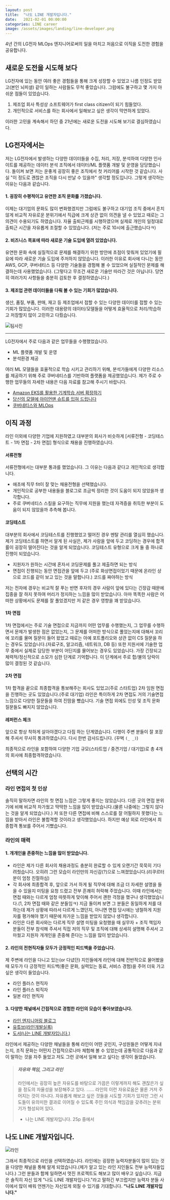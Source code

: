 ```yaml
---
layout: post
title:  "나도 LINE 개발자입니다."
date:   2021-02-01 00:00:00
categories: LINE career
image: /assets/images/landing/line-developer.png
---
```

4년 간의 LG전자 MLOps 엔지니어로써의 일을 마치고 처음으로 이직을 도전한 경험을 공유합니다.

## 새로운 도전을 시도해 보다

LG전자에 있는 동안 여러 좋은 경험들을 통해 크게 성장할 수 있었고 나름 인정도 받았고(본인 뇌피셜) 같이 일하는 사람들도 무척 좋았습니다.
그럼에도 불구하고 몇 가지 아쉬운 점들이 있었습니다.

1. 제조업 회사 특성상 소프트웨어가 first class citizen이 되기 힘들었다.
2. 개인적으로 서비스를 하는 회사에서 일해보고 싶은 생각이 막연하게 있었다.

이러한 고민을 계속해서 하던 중 21년에는 새로운 도전을 시도해 보기로 결심하였습니다.

## LG전자에서는

저는 LG전자에서 발생하는 다양한 데이터들을 수집, 처리, 저장, 분석하여 다양한 인사이트를 제공하는 데이터 분석 조직에서 데이터/ML 플랫품 개발 및 운영을 담당했습니다.
돌이켜 보면 저는 운좋게 굉장히 좋은 조직에서 첫 커리어를 시작한 것 같습니다. 사실 "이 정도로 괜찮은 조직을 다시 만날 수 있을까" 생각할 정도입니다. 그렇게 생각하는 이유는 다음과 같습니다.

#### 1. 굉장히 수평적이고 유연한 조직 문화를 가졌습니다.

이제는 대기업의 문화도 많이 변화했겠지만 그럼에도 불구하고 대기업 조직 중에서 흔치 않게 비교적 자유로운 분위기에서 직급에 크게 상관 없이 의견을 낼 수 있었고 때로는 그 의견이 수용되기도 하였습니다.
자율 출퇴근제를 시행하였으며 실제로 개인의 일정대로 출퇴근 시간을 자유롭게 조절할 수 있었습니다. (저는 주로 10시에 출근했습니다ㅋ)

#### 2. 비즈니스 목표에 따라 새로운 기술 도입에 열려 있었습니다.

유연한 문화 속에 실질적으로 문제를 해결하기 위한 방안에 초점이 맞춰져 있었기에 필요에 따라 새로운 기술 도입에 주저하지 않았습니다.
이러한 이유로 회사에 다니는 동안 AWS, GCP, 쿠버네티스 등 다양한 기술들을 경험해 볼 수 있었으며 실질적인 문제를 해결하는데 사용했었습니다.
(그렇다고 무조건 새로운 기술만 따라간 것은 아닙니다. 당연히 여러가지 사항들을 충분히 검토한 후 결정하였습니다.)

#### 3. 제조업 관련 데이터들을 다뤄 볼 수 있는 기회가 많았습니다.

생산, 품질, 부품, 판매, 재고 등 제조업에서 접할 수 있는 다양한 데이터를 접할 수 있는 기회가 많았습니다. 이러한 대용량의 데이터/모델들을 어떻게 효율적으로 처리/학습하고 저장할지 많이 고민하고 다뤘습니다.


![팀사진](../assets/images/line-developer/tp.png)

---

LG전자에서 주로 다음과 같은 업무들을 수행했었습니다.

- ML 플랫폼 개발 및 운영
- 분석환경 제공

여러 ML 모델들을 효율적으로 학습 시키고 관리하기 위해, 분석가들에게 다양한 리소스를 제공하기 위해 주로 쿠버네티스를 기반하여 플랫폼을 제공했었습니다. 제가 주로 수행한 업무들의 자세한 내용은 다음 자료를 참고해 주시기 바랍니다.

- [Amazon EKS를 활용한 기계학습 서버 확장하기](https://www.youtube.com/watch?v=egv2TlfLL1Y)
- [당신의 모델에 아이언맨 슈트를 입혀 드립니다](https://devground.hanbit.co.kr/2019/06/27/ai%ec%99%80-%eb%8d%b0%ec%9d%b4%ed%84%b0-%ea%b3%bc%ed%95%99-%ec%9c%a0%ed%99%8d%ea%b7%bc-%eb%8b%b9%ec%8b%a0%ec%9d%98-%eb%94%a5%eb%9f%ac%eb%8b%9d-%eb%aa%a8%eb%8d%b8%ec%97%90-%ec%95%84%ec%9d%b4/)
- [쿠버네티스와 MLOps](https://coffeewhale.com/kubernetes/ml/k8s/docker/machine-learning/2019/01/11/k8s-ml-01/)

## 이직 과정

라인 이외에 다양한 기업에 지원하였고 대부분의 회사가 비슷하게 [서류전형 - 코딩테스트 - 1차 면접 - 2차 면접] 형식으로 채용을 진행하였습니다.

#### 서류전형

서류전형에서는 대부분 통과를 했었습니다. 그 이유는 다음과 같다고 개인적으로 생각합니다.

- 애초에 직무 fit이 잘 맞는 채용전형을 선택했습니다.
- 개인적으로 공부한 내용들을 블로그로 조금씩 정리한 것이 도움이 되지 않았을까 생각합니다.
- 주로 쿠버네티스 스킬을 요구하는 직무에 지원을 했는데 자격증을 취득한 부분이 도움이 되지 않았을까 추측해 봅니다.

#### 코딩테스트

대부분의 회사에서 코딩테스트를 진행했었고 떨어진 경우 멘탈 관리를 열심히 했습니다.
제가 코딩테스트를 하면서 알게 된 사실은, 제가 사람을 앞에 두고 코딩하는 경우에 합격률이 굉장히 떨어진다는 것을 알게 되었습니다.
코딩테스트 유형으로 크게 둘 중 하나로 진행이 되었습니다.

- 지원자가 원하는 시간에 혼자서 코딩문제를 풀고 제출하면 되는 방식
- 면접이 진행되는 동안 면접관을 앞에 두고 (주로 화상면접이었기 때문에 온라인 상으로 코드를 같이 보고 있는 것을 말합니다.) 코드를 짜야하는 방식

저는 전자에 경우는 비교적 잘 푸는 반면 후자의 경우 사람이 앞에 있다는 긴장감 때문에 집중을 잘 하지 못하여 머리가 정지하는 느낌을 많이 받았습니다. 아마 똑똑한 사람은 어떠한 상황에서도 문제를 잘 풀었겠지만 저 같은 경우 영향을 꽤 받았습니다.

#### 1차 면접

1차 면접에서는 주로 기술 면접으로 지금까지 어떤 업무를 수행했는지, 그 업무를 수행하면서 문제가 발생한 점은 없었는지, 그 문제를 어떠한 방식으로 풀었는지에 대해서 꼬리에 꼬리를 물며 질문이 들어 왔었고 때로는 아예 포트폴리오와 상관 없이 CS 질문을 하는 경우도 있었습니다.(자료구조, 알고리즘, 네트워크, DB 등) 또한 지원서에 기술한 업무 중에서 실제로 담당한 부분이 어딘지를 물어보는 경우도 있었습니다. 가장 긴장되고 체력적/정신적으로 소모가 심한 단계로 기억합니다. 이 단계에서 주로 합/불의 당락이 많이 결정된 것 같습니다.

#### 2차 면접

1차 합격을 끝으로 최종합격을 통보해주는 회사도 있었고(주로 스타트업) 2차 임원 면접을 진행하는 곳도 있었습니다.(주로 대기업) 라인은 특이하게 2차 면접도 거의 기술면접 느낌으로 다양한 질문들을 하여 진땀을 뺐습니다. 기술 면접 외에도 인성 및 조직 문화 질문들도 빠지지 않았습니다.

#### 레퍼런스 체크

앞으로 항상 착하게 살아야겠다고 다짐 하는 단계였습니다. 다행이 주변 분들이 잘 포장해 주셔서 무사히 통과하였습니다. 다시 한번 감사드립니다. (꾸벅 `(_ _)`)


최종적으로 라인을 포함하여 다양한 기업 규모(스타트업 / 중견기업 / 대기업)로 총 4개의 회사에 최종합격하였습니다.

## 선택의 시간

### 라인 면접의 첫 인상

솔직히 말하자면 라인의 첫 면접 느낌은 그렇게 좋지는 않았습니다. 다른 곳의 면접 분위기에 비해 비교적 차가웠고 딱딱한 느낌을 많이 받았습니다.(물론 나중에는 그렇지 않다는 것을 알게 되었습니다.)
저 또한 다른 면접에 비해 스스로를 잘 어필하지 못했다는 느낌을 받아서 라인은 불합격할 것이라고 생각했었습니다. 하지만 예상 외로 라인에서 최종합격 통보를 주어서 기뻤습니다.

### 라인의 매력

#### 1. 개개인을 존중하는 느낌을 많이 받았습니다.

- 라인은 제가 다른 회사의 채용과정도 충분히 완료할 수 있게 오랜기간 묵묵히 기다려줬습니다. 오히려 그런 모습이 라인만의 자신감(?)으로 느껴졌었습니다.(리쿠르터 분이 엄청 친절하심)
- 각 회사에 최종합격 후, 앞으로 가서 하게 될 직무에 대해 조금 더 자세한 설명을 들을 수 있을지 미팅을 요청 드렸고 전부 흔쾌히 허락해 주었습니다. 이때 라인에서는 면접 때와는 다르게 엄청 따뜻하게 맞이해 주어서 괜한 걱정을 했구나 생각했었습니다.(1, 2차 면접 때와 같은 분들임ㅋ) 지금 돌이켜 보면 그 분들은 동일하게 저를 대하는데 제가 상황에 따라서 다르게 느꼈던지, 아니면 면접 당시에는 냉철하게 지원자를 평가해야 했기 때문에 차가운 느낌을 받았지 않았나 생각합니다.
- 라인은 다른 회사와는 다르게 직무 설명 미팅을 요청했을 때 실무자 + 조직 책임자 분들이 전부 참석해 주셔서 직접 저의 직무 및 조직에 대해 상세히 설명해 주셔서 고마웠고 지원자 개개인을 존중해 준다는 느낌을 많이 받았습니다.

#### 2. 라인의 전현직자들 모두가 긍정적인 피드백을 주었습니다.

제 주변에 라인을 다니고 있는(or 다녔던) 지인들에게 라인에 대해 전반적으로 물어봤을 때 모두가 다 긍정적인 피드백(좋은 문화, 실력있는 동료, 서비스 경험)을 주어 더욱 가고 싶은 생각이 들었습니다.

- 라인 플러스 현직자
- 라인 플러스 퇴직자
- 일본 라인 현직자

#### 3. 다양한 채널에서 간접적으로 경험한 라인의 모습이 좋아보였습니다.

 - [라인 엔지니어링 블로그](https://engineering.linecorp.com/ko/blog)
 - [유튜브(라인개발실록)](https://www.youtube.com/c/linedevlog)
 - [도서(나는 LINE 개발자입니다.)](https://book.naver.com/bookdb/book_detail.nhn?bid=15372183)

라인에서 제공하는 다양한 채널들을 통해 라인이 어떤 곳인지, 구성원들은 어떻게 지내는지, 조직 문화는 어떤지 간접적으로나마 체험해 볼 수 있었는데 공통적으로 다음과 같이 말하는 것을 자주 들었고 저도 그런 곳에서 일해 보고 싶다는 생각이 들었습니다.



> ##### 자유와 책임, 그리고 라인
> 
> 라인에서는 굉장히 높은 자유도를 바탕으로 가끔은 이렇게까지 해도 괜찮은가 싶을 정도의 자율성을 보장해주고 있다. 
> ......
> 라인의 이런 자유로움은 물론 거저 주어지는 것이 아니다. 자유롭게 해보고 싶은 것들을 시도할 기회가 있지만 그런 시도들이 유의미한 결과로 이어질 수 있도록 주인 의식과 책임감을 갖추려는 분위기가 형성되어 있다.
>
> - 나는 LINE 개발자입니다. 25p 중에서


## 나도 LINE 개발자입니다.

![라인](../assets/images/line-developer/landing7.png)

그래서 최종적으로 라인을 선택하였습니다. 라인에는 굉장한 능력자분들이 많이 있는 것을 다양한 채널을 통해 알게 되었습니다.(제가 알고 있는 라인 지인들도 전부 능력자들입니다.) 그런 분들과 함께 일하면서 멋진 프로젝트도 해보고 많이 배우고 싶습니다. 지금은 솔직히 자신 있게 "나도 LINE 개발자입니다."라고 말하긴 부끄럽지만 능력자 분들 사이에서 많이 배워 언젠가는 자신있게 외칠 수 있기를 기대합니다. **"나도 LINE 개발자입니다."**
